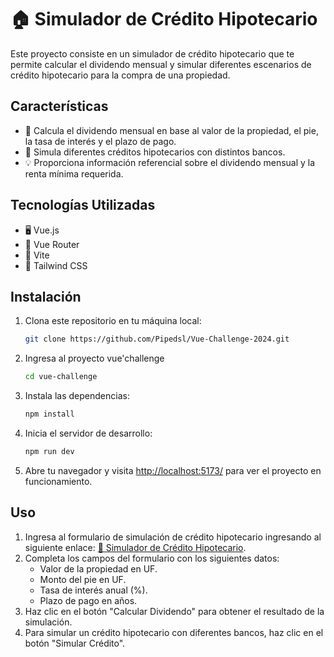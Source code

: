 # 🏠 Simulador de Crédito Hipotecario

Este proyecto consiste en un simulador de crédito hipotecario que te permite calcular el dividendo mensual y simular diferentes escenarios de crédito hipotecario para la compra de una propiedad.

## Características

- 🏦 Calcula el dividendo mensual en base al valor de la propiedad, el pie, la tasa de interés y el plazo de pago.
- 🔄 Simula diferentes créditos hipotecarios con distintos bancos.
- 💡 Proporciona información referencial sobre el dividendo mensual y la renta mínima requerida.

## Tecnologías Utilizadas

- 🖥️ Vue.js
- 🔄 Vue Router
- 🚀 Vite
- 🎨 Tailwind CSS

## Instalación

1. Clona este repositorio en tu máquina local:

    ```bash
    git clone https://github.com/Pipedsl/Vue-Challenge-2024.git
    ```

2. Ingresa al proyecto vue'challenge

    ```bash
    cd vue-challenge
    ```

3. Instala las dependencias:

    ```bash
    npm install
    ```

4. Inicia el servidor de desarrollo:

    ```bash
    npm run dev
    ```

5. Abre tu navegador y visita [http://localhost:5173/](http://localhost:5173/) para ver el proyecto en funcionamiento.

## Uso

1. Ingresa al formulario de simulación de crédito hipotecario ingresando al siguiente enlace: [🔗 Simulador de Crédito Hipotecario](https://vue-challenge-2024.vercel.app/#/).
2. Completa los campos del formulario con los siguientes datos:
   - Valor de la propiedad en UF.
   - Monto del pie en UF.
   - Tasa de interés anual (%).
   - Plazo de pago en años.
3. Haz clic en el botón "Calcular Dividendo" para obtener el resultado de la simulación.
4. Para simular un crédito hipotecario con diferentes bancos, haz clic en el botón "Simular Crédito".




